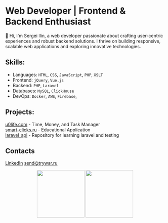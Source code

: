 # Web Developer | Frontend & Backend Enthusiast
👋 Hi, I'm Sergei Ilin, a web developer passionate about crafting user-centric experiences and robust backend solutions. I thrive on building responsive, scalable web applications and exploring innovative technologies.

## Skills:
- Languages: `HTML`, `CSS`, `JavaScript`, `PHP`, `XSLT`
- Frontend: `jQuery`, `Vue.js`
- Backend: `PHP`, `Laravel`
- Databases: `MySQL`, `ClickHouse`
- DevOps: `Docker`, `AWS`, `Firebase`, 

## Projects:
[u0life.com](https://u0life.com) - Time, Money, and Task Manager  
[smart-clicks.ru](https://u0life.com) - Educational Application  
[laravel_api](https://github.com/TrywaR/laravel_api.loc) - Repository for learning laravel and testing  

## Contacts
[LinkedIn](https://www.linkedin.com/in/sergey-ilin-777064203/)
[send@trywar.ru](mailto://send@trywar.ru/)

<p align='center'>
   <a href="https://github-readme-stats.vercel.app/api?username=trywar&show_icons=true&count_private=true"><img
           height=150
           src="https://github-readme-stats.vercel.app/api?username=trywar&show_icons=true&count_private=true"/></a>
   <a href="https://github.com/trywar/github-readme-stats"><img height=150
                                                                  src="https://github-readme-stats.vercel.app/api/top-langs/?username=trywar&layout=compact"/></a>
</p>
